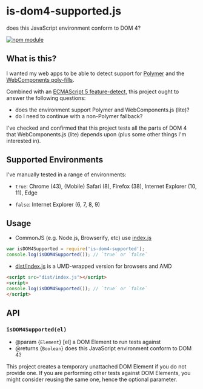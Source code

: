 # is-dom4-supported.js

does this JavaScript environment conform to DOM 4?

[![npm module](https://img.shields.io/npm/v/is-dom4-supported.svg)](https://www.npmjs.com/package/is-dom4-supported)


## What is this?

I wanted my web apps to be able to detect support for [Polymer](https://www.polymer-project.org/)
and the [WebComponents poly-fills](http://webcomponents.org/polyfills/).

Combined with an [ECMAScript 5 feature-detect](https://github.com/jokeyrhyme/is-es5-supported), this project
ought to answer the following questions:

- does the environment support Polymer and WebComponents.js (lite)?
- do I need to continue with a non-Polymer fallback?

I've checked and confirmed that this project tests all the parts of DOM 4 that
WebComponents.js (lite) depends upon (plus some other things I'm interested in).


## Supported Environments

I've manually tested in a range of environments:

- `true`: Chrome (43), (Mobile) Safari (8), Firefox (38), Internet Explorer
  (10, 11), Edge

- `false`: Internet Explorer (6, 7, 8, 9)


## Usage

- CommonJS (e.g. Node.js, Browserify, etc) use [index.js](index.js)

```javascript
var isDOM4Supported = require('is-dom4-supported');
console.log(isDOM4Supported()); // `true` or `false`
```

- [dist/index.js](dist/index.js) is a UMD-wrapped version for browsers and AMD

```html
<script src="dist/index.js"></script>
<script>
console.log(isDOM4Supported()); // `true` or `false`
</script>
```


## API

### `isDOM4Supported(el)`

- @param {`Element`} [el] a DOM Element to run tests against
- @returns {`Boolean`} does this JavaScript environment conform to DOM 4?

This project creates a temporary unattached DOM Element if you do not provide
one. If you are performing other tests against DOM Elements, you might consider
reusing the same one, hence the optional parameter.
